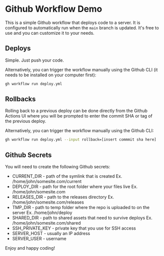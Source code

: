 # Github Workflow Demo

This is a simple Github workflow that deploys code to a server. It is configured to automatically run when the `main` branch is updated. It's free to use and you can customize it to your needs.

## Deploys

Simple. Just push your code.

Alternatively, you can trigger the workflow manually using the Github CLI (it needs to be installed on your computer first):

```bash
gh workflow run deploy.yml
```

## Rollbacks

Rolling back to a previous deploy can be done directly from the Github Actions UI where you will be prompted to enter the commit SHA or tag of the previous deploy.

Alternatively, you can trigger the workflow manually using the Github CLI:

```bash
gh workflow run deploy.yml --input rollback=[insert commmit sha here]
```

## Github Secrets

You will need to create the following Github secrets:

- CURRENT_DIR - path of the symlink that is created Ex. /home/john/somesite.com/current
- DEPLOY_DIR - path for the root folder where your files live Ex. /home/john/somesite.com 
- RELEASES_DIR - path to the releases directory Ex. /home/john/somesite.com/releases
- TMP_DIR - path to temp folder where the repo is uploaded to on the server Ex. /home/john/deploy
- SHARED_DIR - path to shared assets that need to survive deploys Ex. /home/john/somesite.com/shared
- SSH_PRIVATE_KEY - private key that you use for SSH access
- SERVER_HOST - usually an IP address
- SERVER_USER - username

Enjoy and happy coding!
